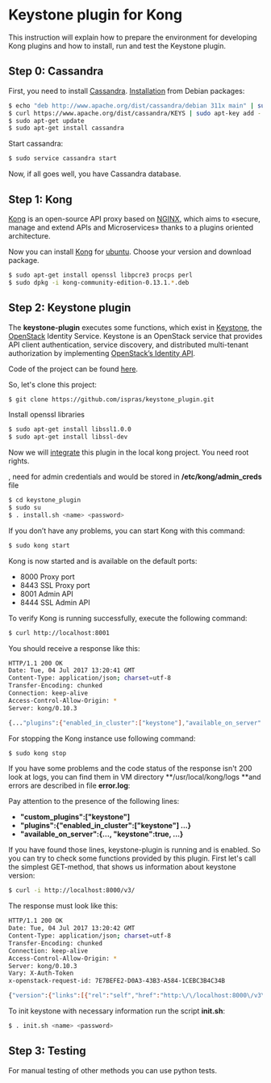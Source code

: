 # Keystone plugin for Kong

This instruction will explain how to prepare the environment for developing Kong plugins and how to install, run and test the Keystone plugin. 

## **Step 0: Cassandra**
 
First, you need to install [Cassandra](http://cassandra.apache.org/). [Installation](http://cassandra.apache.org/download/) from Debian packages:

~~~sh
$ echo "deb http://www.apache.org/dist/cassandra/debian 311x main" | sudo tee -a /etc/apt/sources.list.d/cassandra.sources.list
$ curl https://www.apache.org/dist/cassandra/KEYS | sudo apt-key add -
$ sudo apt-get update
$ sudo apt-get install cassandra
~~~

Start cassandra:

~~~sh
$ sudo service cassandra start
~~~~

Now, if all goes well, you have Cassandra database.

## **Step 1: Kong**

[Kong](https://getkong.org/) is an open-source API proxy based on [NGINX](http://nginx.org/), which aims to «secure, manage and extend APIs and Microservices» thanks to a plugins oriented architecture.
 
Now you can install [Kong](https://konghq.com/install/) for [ubuntu](https://getkong.org/install/ubuntu/). Choose your version and download package.

~~~sh
$ sudo apt-get install openssl libpcre3 procps perl
$ sudo dpkg -i kong-community-edition-0.13.1.*.deb
~~~

## **Step 2: Keystone plugin**

The **keystone-plugin** executes some functions, which exist in [Keystone](https://docs.openstack.org/keystone/latest/), the [OpenStack](https://docs.openstack.org/) Identity Service. Keystone is an OpenStack service that provides API client authentication, service discovery, and distributed multi-tenant authorization by implementing [OpenStack’s Identity API](https://developer.openstack.org/api-ref/identity/v3/).

Code of the project can be found [here](https://github.com/ispras/keystone_plugin).

So, let's clone this project:

~~~sh
$ git clone https://github.com/ispras/keystone_plugin.git
~~~

Install openssl libraries

~~~sh
$ sudo apt-get install libssl1.0.0
$ sudo apt-get install libssl-dev
~~~

Now we will [integrate](https://getkong.org/docs/0.11.x/plugin-development/distribution/) this plugin in the local kong project. You need root rights.

<name>, <password> need for admin credentials and would be stored in **/etc/kong/admin_creds** file

~~~sh
$ cd keystone_plugin
$ sudo su
$ . install.sh <name> <password>
~~~

If you don’t have any problems, you can start Kong with this command:

~~~sh
$ sudo kong start
~~~

Kong is now started and is available on the default ports:

* 8000 Proxy port
* 8443 SSL Proxy port
* 8001 Admin API
* 8444 SSL Admin API

To verify Kong is running successfully, execute the following command:

~~~sh
$ curl http://localhost:8001
~~~

You should receive a response like this:

~~~sh
HTTP/1.1 200 OK
Date: Tue, 04 Jul 2017 13:20:41 GMT
Content-Type: application/json; charset=utf-8
Transfer-Encoding: chunked
Connection: keep-alive
Access-Control-Allow-Origin: *
Server: kong/0.10.3

{..."plugins":{"enabled_in_cluster":["keystone"],"available_on_server":{"syslog":true,"ldap-auth":true,"rate-limiting":true,"correlation-id":true,"jwt":true,"request-termination":true,"galileo":true,"runscope":true,"request-transformer":true,"http-log":true,"loggly":true,"response-transformer":true,"basic-auth":true,"tcp-log":true,"hmac-auth":true,"oauth2":true,"acl":true,"bot-detection":true,"udp-log":true,"cors":true,"file-log":true,"ip-restriction":true,"datadog":true,"request-size-limiting":true,"keystone":true,"aws-lambda":true,"statsd":true,"response-ratelimiting":true,"key-auth":true}}}
~~~

For stopping the Kong instance use following command:

~~~sh
$ sudo kong stop
~~~

If you have some problems and the code status of the response isn't 200 look at logs, you can find them in VM directory **/usr/local/kong/logs **and errors are described in file **error.log**:

Pay attention to the presence of the following lines:

* **"custom_plugins":["keystone"]**
* **"plugins":{"enabled_in_cluster":["keystone"] ...}**
* **"available_on_server":{..., "keystone":true, ...}**

If you have found those lines, keystone-plugin is running and is enabled. So you can try to check some functions provided by this plugin. First let's call the simplest GET-method, that shows us information about keystone version:

~~~sh
$ curl -i http://localhost:8000/v3/
~~~

The response must look like this:

~~~sh
HTTP/1.1 200 OK
Date: Tue, 04 Jul 2017 13:20:42 GMT
Content-Type: application/json; charset=utf-8
Transfer-Encoding: chunked
Connection: keep-alive
Access-Control-Allow-Origin: *
Server: kong/0.10.3
Vary: X-Auth-Token
x-openstack-request-id: 7E7BEFE2-D0A3-43B3-A584-1CEBC3B4C34B

{"version":{"links":[{"rel":"self","href":"http:\/\/localhost:8000\/v3\/"},{"rel":"describedby","href":"http:\/\/docs.openstack.org\/","type":"text\/html"}],"id":"v3.4","updated":"2018-01-01T00:00:00Z","status":"stable","media-types":[{"type":"application\/vnd.openstack.identity-v3+json","base":"application\/json"}]}}
~~~

To init keystone with necessary information run the script **init.sh**:

~~~sh
$ . init.sh <name> <password>
~~~

## **Step 3: Testing**

For manual testing of other methods you can use python tests.
